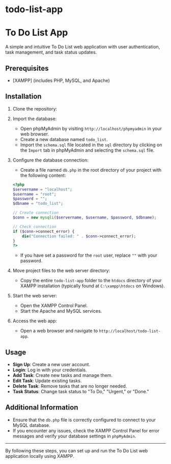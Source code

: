 # todo-list-app
# To Do List App

A simple and intuitive To Do List web application with user authentication, task management, and task status updates.

## Prerequisites

- [XAMPP] (includes PHP, MySQL, and Apache)

## Installation

1. Clone the repository:
  
2. Import the database:
    - Open phpMyAdmin by visiting `http://localhost/phpmyadmin` in your web browser.
    - Create a new database named `todo_list`.
    - Import the `schema.sql` file located in the `sql` directory by clicking on the `Import` tab in phpMyAdmin and selecting the `schema.sql` file.

3. Configure the database connection:
    - Create a file named `db.php` in the root directory of your project with the following content:
    ```php
    <?php
    $servername = "localhost";
    $username = "root";
    $password = "";
    $dbname = "todo_list";

    // Create connection
    $conn = new mysqli($servername, $username, $password, $dbname);

    // Check connection
    if ($conn->connect_error) {
        die("Connection failed: " . $conn->connect_error);
    }
    ?>
    ```
    - If you have set a password for the `root` user, replace `""` with your password.

4. Move project files to the web server directory:
    - Copy the entire `todo-list-app` folder to the `htdocs` directory of your XAMPP installation (typically found at `C:\xampp\htdocs` on Windows).

5. Start the web server:
    - Open the XAMPP Control Panel.
    - Start the Apache and MySQL services.

6. Access the web app:
    - Open a web browser and navigate to `http://localhost/todo-list-app`.

## Usage

- **Sign Up**: Create a new user account.
- **Login**: Log in with your credentials.
- **Add Task**: Create new tasks and manage them.
- **Edit Task**: Update existing tasks.
- **Delete Task**: Remove tasks that are no longer needed.
- **Task Status**: Change task status to "To Do," "Urgent," or "Done."

## Additional Information

- Ensure that the `db.php` file is correctly configured to connect to your MySQL database.
- If you encounter any issues, check the XAMPP Control Panel for error messages and verify your database settings in `phpMyAdmin`.

---

By following these steps, you can set up and run the To Do List web application locally using XAMPP.
